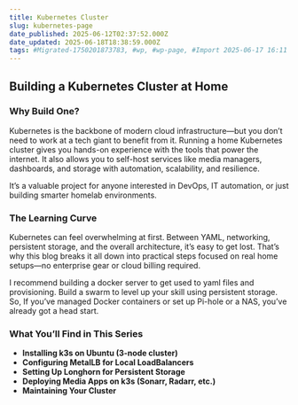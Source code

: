 ```yaml
---
title: Kubernetes Cluster
slug: kubernetes-page
date_published: 2025-06-12T02:37:52.000Z
date_updated: 2025-06-18T18:38:59.000Z
tags: #Migrated-1750201873783, #wp, #wp-page, #Import 2025-06-17 16:11
---
```


## **Building a Kubernetes Cluster at Home**

### **Why Build One?**

Kubernetes is the backbone of modern cloud infrastructure—but you don’t need to work at a tech giant to benefit from it. Running a home Kubernetes cluster gives you hands-on experience with the tools that power the internet. It also allows you to self-host services like media managers, dashboards, and storage with automation, scalability, and resilience.

It’s a valuable project for anyone interested in DevOps, IT automation, or just building smarter homelab environments.

### **The Learning Curve**

Kubernetes can feel overwhelming at first. Between YAML, networking, persistent storage, and the overall architecture, it’s easy to get lost. That’s why this blog breaks it all down into practical steps focused on real home setups—no enterprise gear or cloud billing required.

I recommend building a docker server to get used to yaml files and provisioning. Build a swarm to level up your skill using persistent storage. So, If you’ve managed Docker containers or set up Pi-hole or a NAS, you’ve already got a head start.

### **What You’ll Find in This Series**

- **Installing k3s on Ubuntu (3-node cluster)**
- **Configuring MetalLB for Local LoadBalancers**
- **Setting Up Longhorn for Persistent Storage**
- **Deploying Media Apps on k3s (Sonarr, Radarr, etc.)**
- **Maintaining Your Cluster**

